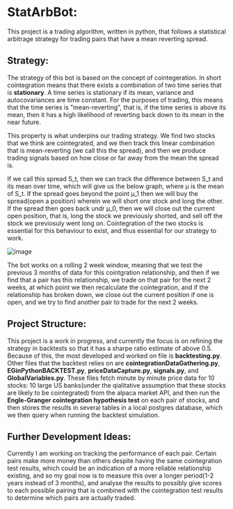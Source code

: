 # StatArbBot:

This project is a trading algorithm, written in python, that follows a statistical arbitrage strategy for trading pairs that have a mean reverting spread. 

## Strategy:

The strategy of this bot is based on the concept of cointegeration. In short cointegration means that there exists a combination of two time series that is **stationary**. 
A time series is stationary if its mean, variance and autocovariances are time constant. For the purposes of trading, this means that the time series is "mean-reverting",
that is, if the time series is above its mean, then it has a high likelihood of reverting back down to its mean in the near future. 

This property is what underpins our trading strategy. We find two stocks that we think are cointegrated, and we then track this linear combination that is mean-reverting
(we call this the spread), and then we produce trading signals based on how close or far away from the mean the spread is. 

If we call this spread S_t, then we can track the difference between S_t and its mean over time, which will give us the below graph, where µ is the mean of S_t. If the spread goes beyond
the point µ_1 then we will buy the spread(open a position) wherein we will short one stock and long the other. If the spread then goes back undr µ_0, then we will close out the current 
open position, that is, long the stock we previously shorted, and sell off the stock we previosuly went long on. Cointegration of the two stocks is essential for this behaviour to 
exist, and thus essential for our strategy to work. 

![image](https://github.com/user-attachments/assets/8d7a34e8-793a-402f-b5b1-e6636261ed81)

The bot works on a rolling 2 week window, meaning that we test the previous 3 months of data for this cointgration relationship, and then if we find that a pair has this relationship, we trade on that pair for the next 2 weeks, at which point
we then recalculate the cointegration, and if the relationship has broken down, we close out the current position if one is open, and we try to find another pair to trade for the next 2 weeks. 

## Project Structure:

This project is a work in progress, and currently the focus is on refining the strategy in backtests so that it has a sharpe ratio estimate of above 0.5. Because of this, the most 
developed and worked on file is **backtesting.py**. Other files that the backtest relies on are **cointegrationDataGathering.py**, **EGinPythonBACKTEST.py**, **priceDataCapture.py**, **signals.py**, and **GlobalVariables.py**. These files 
fetch minute by minute price data for 10 stocks: 10 large US banks(under the qialitative assumption that these stocks are likely to be cointegrated) from the alpaca market API, and then run the **Engle-Granger cointegration hypothesis test**
on each pair of stocks, and then stores the results in several tables in a local postgres database, which we then query when running the backtest simulation.

## Further Development Ideas:

Currently I am working on tracking the performance of each pair. Certain pairs make more money than others despite having the same cointegration test results, which could be an indication of a more reliable relationship existing, 
and so my goal now is to measure this over a longer period(1-2 years instead of 3 months), and analyse the results to possibly give scores to each possible pairing that is combined with the 
cointegration test results to determine which pairs are actually traded. 
